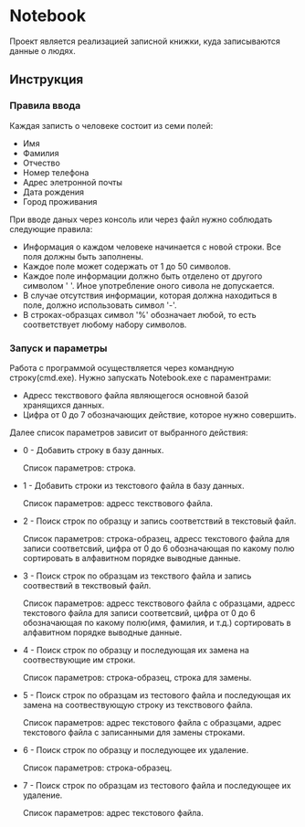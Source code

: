 # Notebook
Проект является реализацией записной книжки, куда записываются данные о людях.
## Инструкция
### Правила ввода
Каждая записть о человеке состоит из семи полей:
* Имя
* Фамилия
* Отчество
* Номер телефона
* Адрес элетронной почты
* Дата рождения
* Город проживания

При вводе даных через консоль или через файл нужно соблюдать следующие правила:
* Информация о каждом человеке начинается с новой строки. Все поля должны быть заполнены.
* Каждое поле может содержать от 1 до 50 символов.
* Каждое поле информации должно быть отделено от другого символом ' '. Иное употребление оного сивола не допускается.
* В случае отсутствия информации, которая должна находиться в поле, должно использовать символ '-'.
* В строках-образцах символ '%' обозначает любой, то есть соответствует любому набору символов.
### Запуск и параметры
Работа с программой осуществляется через командную строку(cmd.exe). Нужно запускать Notebook.exe с параментрами:
* Адресс текствового файла являющегося основной базой хранящихся данных.
* Цифра от 0 до 7 обозначающих действие, которое нужно совершить.

Далее список параметров зависит от выбранного действия:
* 0 - Добавить строку в базу данных.

     Список параметров: строка.
* 1 - Добавить строки из текстового файла в базу данных.

     Список параметров: адресс текствового файла.
* 2 - Поиск строк по образцу и запись соответствий в текстовый файл.

     Список параметров: строка-образец, адресс текстового файла для записи соответсвий, цифра от 0 до 6 обозначающая по какому полю сортировать в алфавитном порядке выводные данные.
* 3 - Поиск строк по образцам из текствого файла и запись соотвествий в текствовый файл.

     Список параметров: адресс текствового файла с образцами, адресс текстового файла для записи соответсвий, цифра от 0 до 6 обозначающая по какому полю(имя, фамилия, и т.д.) сортировать в алфавитном порядке выводные данные.
* 4 - Поиск строк по образцу и последующая их замена на соотвествующие им строки.

     Список параметров: строка-образец, строка для замены.
* 5 - Поиск строк по образцам из тестового файла и последующая их замена на соотвествующую строку из текствового файла.

     Список параметров: адрес текстового файла с образцами, адрес текстового файла с записанными для замены строками.
* 6 - Поиск строк по образцу и последующее их удаление.

     Список параметров: строка-образец.
* 7 - Поиск строк по образцам из тестового файла и последующее их удаление.

     Список параметров: адрес текстового файла.
